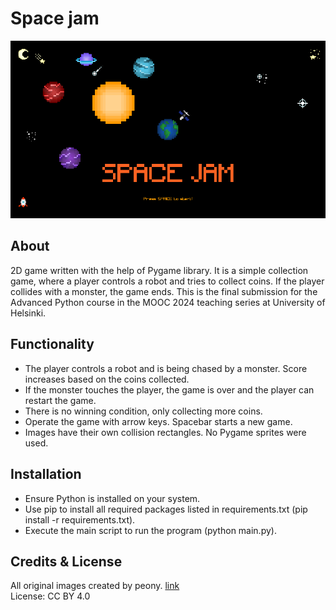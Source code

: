 # Space jam

<p align="center">
    <img width="800" src="screenshot.png" alt="screenshot">
</p>

## About
2D game written with the help of Pygame library. It is a simple collection game, where a player controls a robot and tries to collect coins.
If the player collides with a monster, the game ends. This is the final submission for the Advanced Python course in the MOOC 2024 teaching series at University of Helsinki.

## Functionality
- The player controls a robot and is being chased by a monster. Score increases based on the coins collected.
- If the monster touches the player, the game is over and the player can restart the game.
- There is no winning condition, only collecting more coins.
- Operate the game with arrow keys. Spacebar starts a new game.
- Images have their own collision rectangles. No Pygame sprites were used.

## Installation
- Ensure Python is installed on your system.
- Use pip to install all required packages listed in requirements.txt (pip install -r requirements.txt).
- Execute the main script to run the program (python main.py).

## Credits & License
All original images created by peony. [link](https://opengameart.org/content/space-pixel-art)<br/>
License: CC BY 4.0
